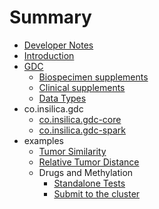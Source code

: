 # Summary

* [Developer Notes](README.md)
* [Introduction](introduction.md)
* [GDC](1_gdc/0_gdc.md)
  * [Biospecimen supplements](1_gdc/1_biospecimen_supplements.md)
  * [Clinical supplements](1_gdc/clinical_supplements.md)
  * [Data Types](1_gdc/data_types.md)
* co.insilica.gdc  
   * [co.insilica.gdc-core](1_gdc/2_a_client.md)
   * [co.insilica.gdc-spark](1_gdc/3_gdc-spark.md)
* examples
  * [Tumor Similarity](2_tumor_similarity/README.md)
  * [Relative Tumor Distance](2_tumor_similarity/relative_distance.md)
  * Drugs and Methylation
    * [Standalone Tests](/examples/methylation/drugs_and_methylation.md)
    * [Submit to the cluster](/examples/methylation/submit_to_cluster.md)


